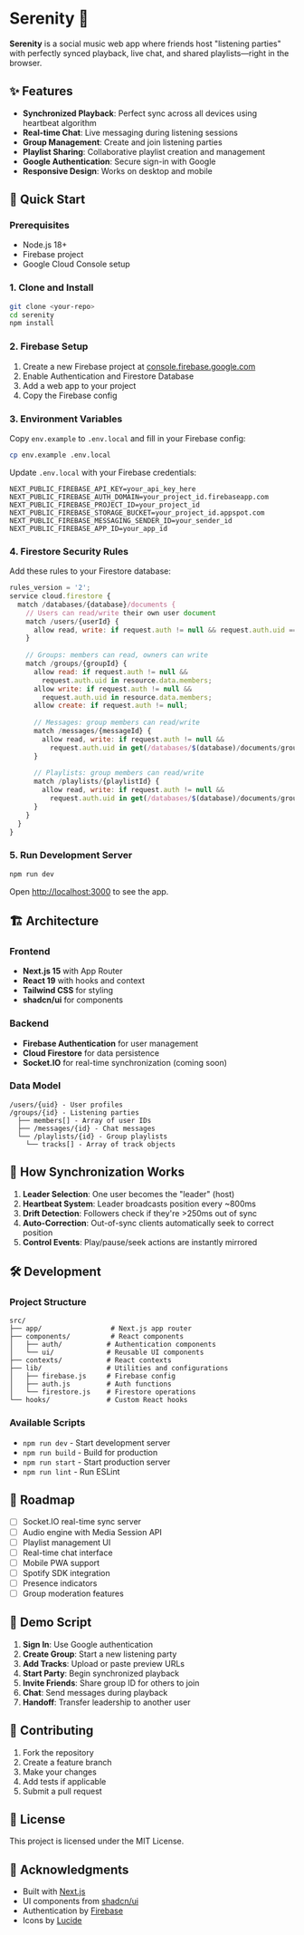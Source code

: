 # Serenity 🎵

**Serenity** is a social music web app where friends host "listening parties" with perfectly synced playback, live chat, and shared playlists—right in the browser.

## ✨ Features

- **Synchronized Playback**: Perfect sync across all devices using heartbeat algorithm
- **Real-time Chat**: Live messaging during listening sessions
- **Group Management**: Create and join listening parties
- **Playlist Sharing**: Collaborative playlist creation and management
- **Google Authentication**: Secure sign-in with Google
- **Responsive Design**: Works on desktop and mobile

## 🚀 Quick Start

### Prerequisites

- Node.js 18+ 
- Firebase project
- Google Cloud Console setup

### 1. Clone and Install

```bash
git clone <your-repo>
cd serenity
npm install
```

### 2. Firebase Setup

1. Create a new Firebase project at [console.firebase.google.com](https://console.firebase.google.com)
2. Enable Authentication and Firestore Database
3. Add a web app to your project
4. Copy the Firebase config

### 3. Environment Variables

Copy `env.example` to `.env.local` and fill in your Firebase config:

```bash
cp env.example .env.local
```

Update `.env.local` with your Firebase credentials:

```env
NEXT_PUBLIC_FIREBASE_API_KEY=your_api_key_here
NEXT_PUBLIC_FIREBASE_AUTH_DOMAIN=your_project_id.firebaseapp.com
NEXT_PUBLIC_FIREBASE_PROJECT_ID=your_project_id
NEXT_PUBLIC_FIREBASE_STORAGE_BUCKET=your_project_id.appspot.com
NEXT_PUBLIC_FIREBASE_MESSAGING_SENDER_ID=your_sender_id
NEXT_PUBLIC_FIREBASE_APP_ID=your_app_id
```

### 4. Firestore Security Rules

Add these rules to your Firestore database:

```javascript
rules_version = '2';
service cloud.firestore {
  match /databases/{database}/documents {
    // Users can read/write their own user document
    match /users/{userId} {
      allow read, write: if request.auth != null && request.auth.uid == userId;
    }
    
    // Groups: members can read, owners can write
    match /groups/{groupId} {
      allow read: if request.auth != null && 
        request.auth.uid in resource.data.members;
      allow write: if request.auth != null && 
        request.auth.uid in resource.data.members;
      allow create: if request.auth != null;
      
      // Messages: group members can read/write
      match /messages/{messageId} {
        allow read, write: if request.auth != null && 
          request.auth.uid in get(/databases/$(database)/documents/groups/$(groupId)).data.members;
      }
      
      // Playlists: group members can read/write
      match /playlists/{playlistId} {
        allow read, write: if request.auth != null && 
          request.auth.uid in get(/databases/$(database)/documents/groups/$(groupId)).data.members;
      }
    }
  }
}
```

### 5. Run Development Server

```bash
npm run dev
```

Open [http://localhost:3000](http://localhost:3000) to see the app.

## 🏗️ Architecture

### Frontend
- **Next.js 15** with App Router
- **React 19** with hooks and context
- **Tailwind CSS** for styling
- **shadcn/ui** for components

### Backend
- **Firebase Authentication** for user management
- **Cloud Firestore** for data persistence
- **Socket.IO** for real-time synchronization (coming soon)

### Data Model

```
/users/{uid} - User profiles
/groups/{id} - Listening parties
  ├── members[] - Array of user IDs
  ├── /messages/{id} - Chat messages
  └── /playlists/{id} - Group playlists
    └── tracks[] - Array of track objects
```

## 🎵 How Synchronization Works

1. **Leader Selection**: One user becomes the "leader" (host)
2. **Heartbeat System**: Leader broadcasts position every ~800ms
3. **Drift Detection**: Followers check if they're >250ms out of sync
4. **Auto-Correction**: Out-of-sync clients automatically seek to correct position
5. **Control Events**: Play/pause/seek actions are instantly mirrored

## 🛠️ Development

### Project Structure

```
src/
├── app/                 # Next.js app router
├── components/          # React components
│   ├── auth/           # Authentication components
│   └── ui/             # Reusable UI components
├── contexts/           # React contexts
├── lib/                # Utilities and configurations
│   ├── firebase.js     # Firebase config
│   ├── auth.js         # Auth functions
│   └── firestore.js    # Firestore operations
└── hooks/              # Custom React hooks
```

### Available Scripts

- `npm run dev` - Start development server
- `npm run build` - Build for production
- `npm run start` - Start production server
- `npm run lint` - Run ESLint

## 🚧 Roadmap

- [ ] Socket.IO real-time sync server
- [ ] Audio engine with Media Session API
- [ ] Playlist management UI
- [ ] Real-time chat interface
- [ ] Mobile PWA support
- [ ] Spotify SDK integration
- [ ] Presence indicators
- [ ] Group moderation features

## 📱 Demo Script

1. **Sign In**: Use Google authentication
2. **Create Group**: Start a new listening party
3. **Add Tracks**: Upload or paste preview URLs
4. **Start Party**: Begin synchronized playback
5. **Invite Friends**: Share group ID for others to join
6. **Chat**: Send messages during playback
7. **Handoff**: Transfer leadership to another user

## 🤝 Contributing

1. Fork the repository
2. Create a feature branch
3. Make your changes
4. Add tests if applicable
5. Submit a pull request

## 📄 License

This project is licensed under the MIT License.

## 🙏 Acknowledgments

- Built with [Next.js](https://nextjs.org/)
- UI components from [shadcn/ui](https://ui.shadcn.com/)
- Authentication by [Firebase](https://firebase.google.com/)
- Icons by [Lucide](https://lucide.dev/)